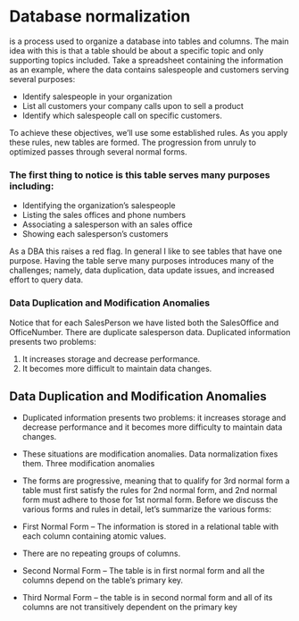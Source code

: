 # Database normalization

is a process used to organize a database into tables and columns.  The main idea with this is that a table should be about a specific topic and only supporting topics included. Take a spreadsheet containing the information as an example, where the data contains salespeople and customers serving several purposes:

* Identify salespeople in your organization
* List all customers your company calls upon to sell a product
* Identify which salespeople call on specific customers.


To achieve these objectives, we’ll use some established rules. As you apply these rules, new tables are formed. The progression from unruly to optimized passes through several normal forms.

### The first thing to notice is this table serves many purposes including:

* Identifying the organization’s salespeople
* Listing the sales offices and phone numbers
* Associating a salesperson with an sales office
* Showing each salesperson’s customers

As a DBA this raises a red flag.  In general I like to see tables that have one purpose.  Having the table serve many purposes introduces many of the challenges; namely, data duplication, data update issues, and increased effort to query data.

### Data Duplication and Modification Anomalies

Notice that for each SalesPerson we have listed both the SalesOffice and OfficeNumber. There are duplicate salesperson data. Duplicated information presents two problems:

1. It increases storage and decrease performance.
2. It becomes more difficult to maintain data changes.


## Data Duplication and Modification Anomalies

* Duplicated information presents two problems: it increases storage and decrease performance and it becomes more difficulty to maintain data changes.

* These situations are modification anomalies. Data normalization fixes them. Three modification anomalies
* The forms are progressive, meaning that to qualify for 3rd normal form a table must first satisfy the rules for 2nd normal form, and 2nd normal form must adhere to those for 1st normal form. Before we discuss the various forms and rules in detail, let’s summarize the various forms:

* First Normal Form – The information is stored in a relational table with each column containing atomic values.
 
* There are no repeating groups of columns.

* Second Normal Form – The table is in first normal form and all the columns depend on the table’s primary key.

* Third Normal Form – the table is in second normal form and all of its columns are not transitively dependent on the primary key
